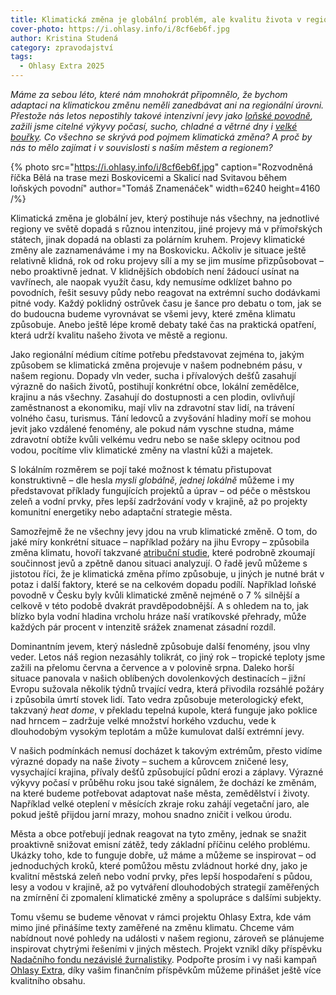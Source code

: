 ```yaml
---
title: Klimatická změna je globální problém, ale kvalitu života v regionu můžeme udržet i lokálními opatřeními
cover-photo: https://i.ohlasy.info/i/8cf6eb6f.jpg
author: Kristina Studená
category: zpravodajství
tags:
  - Ohlasy Extra 2025
---
```


*Máme za sebou léto, které nám mnohokrát připomnělo, že bychom adaptaci na klimatickou změnu neměli zanedbávat ani na regionální úrovni. Přestože nás letos nepostihly takové intenzivní jevy jako [loňské povodně](https://ohlasy.info/clanky/2024/09/povodne.html), zažili jsme citelné výkyvy počasí, sucho, chladné a větrné dny i [velké bouřky](https://ohlasy.info/clanky/2025/06/extremy-pocasi.html). Co všechno se skrývá pod pojmem klimatická změna? A proč by nás to mělo zajímat i v souvislosti s naším městem a regionem?*

{% photo src="https://i.ohlasy.info/i/8cf6eb6f.jpg" caption="Rozvodněná říčka Bělá na trase mezi Boskovicemi a Skalicí nad Svitavou během loňských povodní" author="Tomáš Znamenáček" width=6240 height=4160 /%}

Klimatická změna je globální jev, který postihuje nás všechny, na jednotlivé regiony ve světě dopadá s různou intenzitou, jiné projevy má v přímořských státech, jinak dopadá na oblasti za polárním kruhem. Projevy klimatické změny ale zaznamenáváme i my na Boskovicku. Ačkoliv je situace ještě relativně klidná, rok od roku projevy sílí a my se jim musíme přizpůsobovat – nebo proaktivně jednat. V klidnějších obdobích není žádoucí usínat na vavřínech, ale naopak využít času, kdy nemusíme odklízet bahno po povodních, řešit sesuvy půdy nebo reagovat na extrémní sucho dodávkami pitné vody. Každý poklidný ostrůvek času je šance pro debatu o tom, jak se do budoucna budeme vyrovnávat se všemi jevy, které změna klimatu způsobuje. Anebo ještě lépe kromě debaty také čas na praktická opatření, která udrží kvalitu našeho života ve městě a regionu.

Jako regionální médium cítíme potřebu představovat zejména to, jakým způsobem se klimatická změna projevuje v našem podnebném pásu, v našem regionu. Dopady vln veder, sucha i přívalových dešťů zasahují výrazně do našich životů, postihují konkrétní obce, lokální zemědělce, krajinu a nás všechny. Zasahují do dostupnosti a cen plodin, ovlivňují zaměstnanost a ekonomiku, mají vliv na zdravotní stav lidí, na trávení volného času, turismus. Tání ledovců a zvyšování hladiny moří se mohou jevit jako vzdálené fenomény, ale pokud nám vyschne studna, máme zdravotní obtíže kvůli velkému vedru nebo se naše sklepy ocitnou pod vodou, pocítíme vliv klimatické změny na vlastní kůži a majetek.

S lokálním rozměrem se pojí také možnost k tématu přistupovat konstruktivně – dle hesla *mysli globálně, jednej lokálně* můžeme i my představovat příklady fungujících projektů a úprav – od péče o městskou zeleň a vodní prvky, přes lepší zadržování vody v krajině, až po projekty komunitní energetiky nebo adaptační strategie města. 

Samozřejmě že ne všechny jevy jdou na vrub klimatické změně. O tom, do jaké míry konkrétní situace – například požáry na jihu Evropy – způsobila změna klimatu, hovoří takzvané [atribuční studie](https://www.irozhlas.cz/veda-technologie/priroda/povodne-klima-fakta-o-klimatu-stoleta-voda-ceska-krajina-kurovec_2409191240_ank), které podrobně zkoumají součinnost jevů a zpětně danou situaci analyzují. O řadě jevů můžeme s jistotou říci, že je klimatická změna přímo způsobuje, u jiných je nutné brát v potaz i další faktory, které se na celkovém dopadu podílí. Například loňské povodně v Česku byly kvůli klimatické změně nejméně o 7 % silnější a celkově v této podobě dvakrát pravděpodobnější. A s ohledem na to, jak blízko byla vodní hladina vrcholu hráze naší vratíkovské přehrady, může každých pár procent v intenzitě srážek znamenat zásadní rozdíl.

Dominantním jevem, který následně způsobuje další fenomény, jsou vlny veder. Letos náš region nezasáhly tolikrát, co jiný rok – tropické teploty jsme zažili na přelomu června a července a v polovině srpna. Daleko horší situace panovala v našich oblíbených dovolenkových destinacích – jižní Evropu sužovala několik týdnů trvající vedra, která přivodila rozsáhlé požáry i způsobila úmrtí stovek lidí. Tato vedra způsobuje meterologický efekt, takzvaný *heat dome*, v překladu tepelná kupole, která funguje jako poklice nad hrncem – zadržuje velké množství horkého vzduchu, vede k dlouhodobým vysokým teplotám a může kumulovat další extrémní jevy. 

V našich podmínkách nemusí docházet k takovým extrémům, přesto vidíme výrazné dopady na naše životy – suchem a kůrovcem zničené lesy, vysychající krajina, přívaly dešťů způsobující půdní erozi a záplavy. Výrazné výkyvy počasí v průběhu roku jsou také signálem, že dochází ke změnám, na které budeme potřebovat adaptovat naše města, zemědělství i životy. Například velké oteplení v měsících zkraje roku zahájí vegetační jaro, ale pokud ještě přijdou jarní mrazy, mohou snadno zničit i velkou úrodu. 

Města a obce potřebují jednak reagovat na tyto změny, jednak se snažit proaktivně snižovat emisní zátěž, tedy základní příčinu celého problému. Ukázky toho, kde to funguje dobře, už máme a můžeme se inspirovat – od jednoduchých kroků, které pomůžou městu zvládnout horké dny, jako je kvalitní městská zeleň nebo vodní prvky, přes lepší hospodaření s půdou, lesy a vodou v krajině, až po vytváření dlouhodobých strategií zaměřených na zmírnění či zpomalení klimatické změny a spolupráce s dalšími subjekty.

Tomu všemu se budeme věnovat v rámci projektu Ohlasy Extra, kde vám mimo jiné přinášíme texty zaměřené na změnu klimatu. Chceme vám nabídnout nové pohledy na události v našem regionu, zároveň se plánujeme inspirovat chytrými řešeními v jiných městech. Projekt vznikl díky příspěvku [Nadačního fondu nezávislé žurnalistiky](https://www.nfnz.cz/). Podpořte prosím i vy naši kampaň [Ohlasy Extra](https://ohlasy.info/extra), díky vašim finančním příspěvkům můžeme přinášet ještě více kvalitního obsahu.
